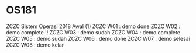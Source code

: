 # OS181
ZCZC Sistem Operasi 2018 Awal (1)
ZCZC W01 : demo done
ZCZC W02 : demo complete !!
ZCZC W03 : demo sudah
ZCZC W04 : demo complete
ZCZC W05 : demo sudah
ZCZC W06 : demo done
ZCZC W07 : demo selesai
ZCZC W08 : demo kelar
